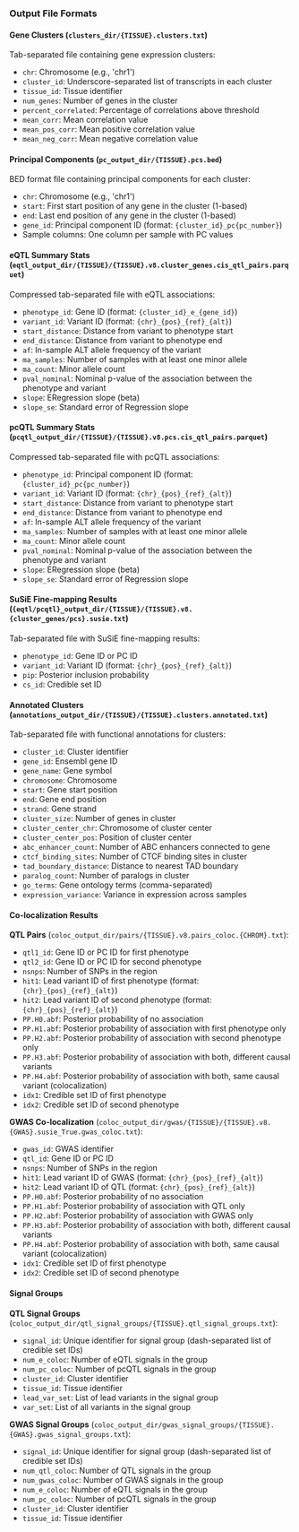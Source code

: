 
### Output File Formats

#### Gene Clusters (`clusters_dir/{TISSUE}.clusters.txt`)
Tab-separated file containing gene expression clusters:
- `chr`: Chromosome (e.g., 'chr1')
- `cluster_id`: Underscore-separated list of transcripts in each cluster
- `tissue_id`: Tissue identifier
- `num_genes`: Number of genes in the cluster
- `percent_correlated`: Percentage of correlations above threshold
- `mean_corr`: Mean correlation value
- `mean_pos_corr`: Mean positive correlation value
- `mean_neg_corr`: Mean negative correlation value

#### Principal Components (`pc_output_dir/{TISSUE}.pcs.bed`)
BED format file containing principal components for each cluster:
- `chr`: Chromosome (e.g., 'chr1')
- `start`: First start position of any gene in the cluster (1-based)
- `end`: Last end position of any gene in the cluster (1-based)
- `gene_id`: Principal component ID (format: `{cluster_id}_pc{pc_number}`)
- Sample columns: One column per sample with PC values

#### eQTL Summary Stats (`eqtl_output_dir/{TISSUE}/{TISSUE}.v8.cluster_genes.cis_qtl_pairs.parquet`)
Compressed tab-separated file with eQTL associations:
- `phenotype_id`: Gene ID (format: `{cluster_id}_e_{gene_id}`)
- `variant_id`: Variant ID (format: `{chr}_{pos}_{ref}_{alt}`)
- `start_distance`: Distance from variant to phenotype start
- `end_distance`: Distance from variant to phenotype end
- `af`: In-sample ALT allele frequency of the variant
- `ma_samples`: Number of samples with at least one minor allele
- `ma_count`: Minor allele count
- `pval_nominal`: Nominal p-value of the association between the phenotype and variant
- `slope`: ERegression slope (beta)
- `slope_se`: Standard error of Regression slope

#### pcQTL Summary Stats  (`pcqtl_output_dir/{TISSUE}/{TISSUE}.v8.pcs.cis_qtl_pairs.parquet`)
Compressed tab-separated file with pcQTL associations:
- `phenotype_id`: Principal component ID (format: `{cluster_id}_pc{pc_number}`)
- `variant_id`: Variant ID (format: `{chr}_{pos}_{ref}_{alt}`)
- `start_distance`: Distance from variant to phenotype start
- `end_distance`: Distance from variant to phenotype end
- `af`: In-sample ALT allele frequency of the variant
- `ma_samples`: Number of samples with at least one minor allele
- `ma_count`: Minor allele count
- `pval_nominal`: Nominal p-value of the association between the phenotype and variant
- `slope`: ERegression slope (beta)
- `slope_se`: Standard error of Regression slope

#### SuSiE Fine-mapping Results (`{eqtl/pcqtl}_output_dir/{TISSUE}/{TISSUE}.v8.{cluster_genes/pcs}.susie.txt`)
Tab-separated file with SuSiE fine-mapping results:
- `phenotype_id`: Gene ID or PC ID
- `variant_id`: Variant ID (format: `{chr}_{pos}_{ref}_{alt}`)
- `pip`: Posterior inclusion probability
- `cs_id`: Credible set ID 

#### Annotated Clusters (`annotations_output_dir/{TISSUE}/{TISSUE}.clusters.annotated.txt`)
Tab-separated file with functional annotations for clusters:
- `cluster_id`: Cluster identifier
- `gene_id`: Ensembl gene ID
- `gene_name`: Gene symbol
- `chromosome`: Chromosome
- `start`: Gene start position
- `end`: Gene end position
- `strand`: Gene strand
- `cluster_size`: Number of genes in cluster
- `cluster_center_chr`: Chromosome of cluster center
- `cluster_center_pos`: Position of cluster center
- `abc_enhancer_count`: Number of ABC enhancers connected to gene
- `ctcf_binding_sites`: Number of CTCF binding sites in cluster
- `tad_boundary_distance`: Distance to nearest TAD boundary
- `paralog_count`: Number of paralogs in cluster
- `go_terms`: Gene ontology terms (comma-separated)
- `expression_variance`: Variance in expression across samples

#### Co-localization Results

**QTL Pairs** (`coloc_output_dir/pairs/{TISSUE}.v8.pairs_coloc.{CHROM}.txt`):
- `qtl1_id`: Gene ID or PC ID for first phenotype
- `qtl2_id`: Gene ID or PC ID for second phenotype
- `nsnps`: Number of SNPs in the region
- `hit1`: Lead variant ID of first phenotype (format: `{chr}_{pos}_{ref}_{alt}`)
- `hit2`: Lead variant ID of second phenotype (format: `{chr}_{pos}_{ref}_{alt}`)
- `PP.H0.abf`: Posterior probability of no association
- `PP.H1.abf`: Posterior probability of association with first phenotype only
- `PP.H2.abf`: Posterior probability of association with second phenotype only
- `PP.H3.abf`: Posterior probability of association with both, different causal variants
- `PP.H4.abf`: Posterior probability of association with both, same causal variant (colocalization)
- `idx1`: Credible set ID of first phenotype
- `idx2`: Credible set ID of second phenotype


**GWAS Co-localization** (`coloc_output_dir/gwas/{TISSUE}/{TISSUE}.v8.{GWAS}.susie_True.gwas_coloc.txt`):
- `gwas_id`: GWAS identifier
- `qtl_id`: Gene ID or PC ID
- `nsnps`: Number of SNPs in the region
- `hit1`: Lead variant ID of GWAS (format: `{chr}_{pos}_{ref}_{alt}`)
- `hit2`: Lead variant ID of QTL (format: `{chr}_{pos}_{ref}_{alt}`)
- `PP.H0.abf`: Posterior probability of no association
- `PP.H1.abf`: Posterior probability of association with QTL only
- `PP.H2.abf`: Posterior probability of association with GWAS only
- `PP.H3.abf`: Posterior probability of association with both, different causal variants
- `PP.H4.abf`: Posterior probability of association with both, same causal variant (colocalization)
- `idx1`: Credible set ID of first phenotype
- `idx2`: Credible set ID of second phenotype


#### Signal Groups

**QTL Signal Groups** (`coloc_output_dir/qtl_signal_groups/{TISSUE}.qtl_signal_groups.txt`):
- `signal_id`: Unique identifier for signal group (dash-separated list of credible set IDs)
- `num_e_coloc`: Number of eQTL signals in the group
- `num_pc_coloc`: Number of pcQTL signals in the group
- `cluster_id`: Cluster identifier
- `tissue_id`: Tissue identifier
- `lead_var_set`: List of lead variants in the signal group
- `var_set`: List of all variants in the signal group

**GWAS Signal Groups** (`coloc_output_dir/gwas_signal_groups/{TISSUE}.{GWAS}.gwas_signal_groups.txt`):
- `signal_id`: Unique identifier for signal group (dash-separated list of credible set IDs)
- `num_qtl_coloc`: Number of QTL signals in the group
- `num_gwas_coloc`: Number of GWAS signals in the group
- `num_e_coloc`: Number of eQTL signals in the group
- `num_pc_coloc`: Number of pcQTL signals in the group
- `cluster_id`: Cluster identifier
- `tissue_id`: Tissue identifier
